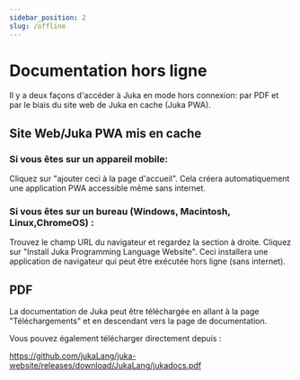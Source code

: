 ```yaml
---
sidebar_position: 2
slug: /offline
---
```


# Documentation hors ligne

Il y a deux façons d'accéder à Juka en mode hors connexion: par PDF et par le biais du site web de Juka en cache (Juka PWA).

## Site Web/Juka PWA mis en cache

### Si vous êtes sur un appareil mobile:
Cliquez sur "ajouter ceci à la page d'accueil". Cela créera automatiquement une application PWA accessible même sans internet.

### Si vous êtes sur un bureau (Windows, Macintosh, Linux,ChromeOS) :
Trouvez le champ URL du navigateur et regardez la section à droite. Cliquez sur "Install Juka Programming Language Website". Ceci installera une application de navigateur qui peut être exécutée hors ligne (sans internet).

## PDF

La documentation de Juka peut être téléchargée en allant à la page "Téléchargements" et en descendant vers la page de documentation.

Vous pouvez également télécharger directement depuis :

https://github.com/jukaLang/juka-website/releases/download/JukaLang/jukadocs.pdf

